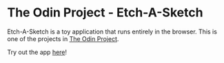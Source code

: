 # The Odin Project -  Etch-A-Sketch
Etch-A-Sketch is a toy application that runs entirely in the browser. This is one of the projects in [The Odin Project](https://www.theodinproject.com/home).

Try out the app [here](https://kevinqdam.github.io/etch-a-sketch/)!
